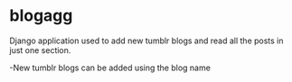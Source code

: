 # blogagg

Django application used to add new tumblr blogs and read all the posts in just one section.

-New tumblr blogs can be added using the blog name
